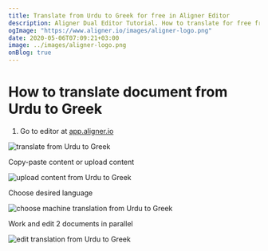 ```yaml
---
title: Translate from Urdu to Greek for free in Aligner Editor
description: Aligner Dual Editor Tutorial. How to translate for free from Urdu to Greek. Aligner is multilingual document management platform. 
ogImage: "https://www.aligner.io/images/aligner-logo.png"
date: 2020-05-06T07:09:21+03:00
image: ../images/aligner-logo.png
onBlog: true
---
```


# How to translate document from Urdu to Greek

1. Go to editor at [app.aligner.io](https://app.aligner.io "Aligner App web page")

![translate from Urdu to Greek](../aligner-blank-editor.png "translate from Urdu to Greek")

Copy-paste content or upload content

![upload content from Urdu to Greek](../aligner-uploaded-document.png "upload content from Urdu to Greek")

Choose desired language

![choose machine translation from Urdu to Greek](../aligner-language-dropdown.png "choose machine translation from Urdu to Greek")

Work and edit 2 documents in parallel

![edit translation from Urdu to Greek](../aligner-double-sitded-editor.png "edit translation from Urdu to Greek")

